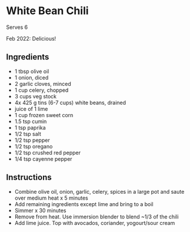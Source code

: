 # White Bean Chili

Serves 6

Feb 2022: Delicious!

## Ingredients

* 1 tbsp olive oil
* 1 onion, diced
* 2 garlic cloves, minced
* 1 cup celery, chopped
* 3 cups veg stock
* 4x 425 g tins (6-7 cups) white beans, drained
* juice of 1 lime
* 1 cup frozen sweet corn
* 1.5 tsp cumin
* 1 tsp paprika
* 1/2 tsp salt
* 1/2 tsp pepper
* 1/2 tsp oregano
* 1/2 tsp crushed red pepper
* 1/4 tsp cayenne pepper

## Instructions

* Combine olive oil, onion, garlic, celery, spices in a large pot and saute over medium heat x 5 minutes
* Add remaining ingredients except lime and bring to a boil
* Simmer x 30 minutes
* Remove from heat. Use immersion blender to blend \~1/3 of the chili
* Add lime juice. Top with avocados, coriander, yogourt/sour cream
